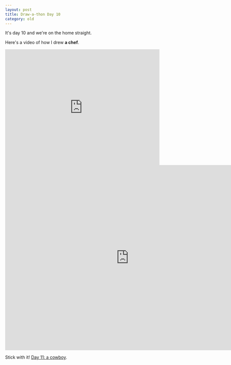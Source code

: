 ```yaml
---
layout: post
title: Draw-a-thon Day 10
category: old
---
```


It's day 10 and we're on the home straight.

Here's a video of how I drew **a chef**.

<iframe src="https://player.vimeo.com/video/123343139" width="500" height="375" frameborder="0" webkitallowfullscreen mozallowfullscreen allowfullscreen class="show-on-mobile"></iframe>

<iframe src="https://player.vimeo.com/video/123343139" width="800" height="600" frameborder="0" webkitallowfullscreen mozallowfullscreen allowfullscreen class="show-on-phablet"></iframe>

Stick with it! <a href="/drawathon-day-11">Day 11: a cowboy</a>.
